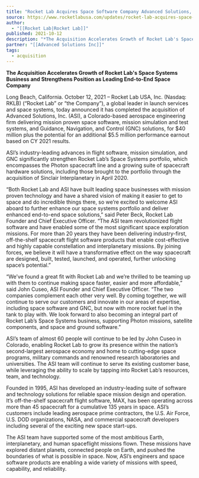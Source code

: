 ```yaml
---
title: "Rocket Lab Acquires Space Software Company Advanced Solutions, Inc "
source: https://www.rocketlabusa.com/updates/rocket-lab-acquires-space-software-company-advanced-solutions-inc/
author:
  - "[[Rocket Lab|Rocket Lab]]"
published: 2021-10-12
description: "*The Acquisition Accelerates Growth of Rocket Lab's Space Systems Business and Strengthens Position as Leading End-to-End Space Company*"
partner: "[[Advanced Solutions Inc]]"
tags:
  - acquisition
---
```

**The Acquisition Accelerates Growth of Rocket Lab's Space Systems Business and Strengthens Position as Leading End-to-End Space Company**

Long Beach, California. October 12, 2021 – Rocket Lab USA, Inc. (Nasdaq: RKLB) (“Rocket Lab” or “the Company”), a global leader in launch services and space systems, today announced it has completed the acquisition of Advanced Solutions, Inc. (ASI), a Colorado-based aerospace engineering firm delivering mission proven space software, mission simulation and test systems, and Guidance, Navigation, and Control (GNC) solutions, for $40 million plus the potential for an additional $5.5 million performance earnout based on CY 2021 results.

ASI’s industry-leading advances in flight software, mission simulation, and GNC significantly strengthen Rocket Lab’s Space Systems portfolio, which encompasses the Photon spacecraft line and a growing suite of spacecraft hardware solutions, including those brought to the portfolio through the acquisition of Sinclair Interplanetary in April 2020.

“Both Rocket Lab and ASI have built leading space businesses with mission proven technology and have a shared vision of making it easier to get to space and do incredible things there, so we’re excited to welcome ASI aboard to further enhance our space systems portfolio and deliver enhanced end-to-end space solutions," said Peter Beck, Rocket Lab Founder and Chief Executive Officer. “The ASI team revolutionized flight software and have enabled some of the most significant space exploration missions. For more than 20 years they have been delivering industry-first, off-the-shelf spacecraft flight software products that enable cost-effective and highly capable constellation and interplanetary missions. By joining forces, we believe it will have a transformative effect on the way spacecraft are designed, built, tested, launched, and operated, further unlocking space’s potential.”

“We’ve found a great fit with Rocket Lab and we’re thrilled to be teaming up with them to continue making space faster, easier and more affordable,” said John Cuseo, ASI Founder and Chief Executive Officer. “The two companies complement each other very well. By coming together, we will continue to serve our customers and innovate in our areas of expertise, including space software and GNC, but now with more rocket fuel in the tank to play with. We look forward to also becoming an integral part of Rocket Lab’s Space Systems business, supporting Photon missions, satellite components, and space and ground software.”

ASI’s team of almost 60 people will continue to be led by John Cuseo in Colorado, enabling Rocket Lab to grow its presence within the nation’s second-largest aerospace economy and home to cutting-edge space programs, military commands and renowned research laboratories and universities. The ASI team will continue to serve its existing customer base, while leveraging the ability to scale by tapping into Rocket Lab’s resources, team, and technology.

Founded in 1995, ASI has developed an industry-leading suite of software and technology solutions for reliable space mission design and operation. It’s off-the-shelf spacecraft flight software, MAX, has been operating across more than 45 spacecraft for a cumulative 135 years in space. ASI’s customers include leading aerospace prime contractors, the U.S. Air Force, U.S. DOD organizations, NASA, and commercial spacecraft developers including several of the exciting new space start-ups.

The ASI team have supported some of the most ambitious Earth, interplanetary, and human spaceflight missions flown. These missions have explored distant planets, connected people on Earth, and pushed the boundaries of what is possible in space. Now, ASI’s engineers and space software products are enabling a wide variety of missions with speed, capability, and reliability.

